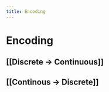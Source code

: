 ```yaml
---
title: Encoding
---
```


# Encoding

## [[Discrete -> Continuous]]

## [[Continous -> Discrete]]






















